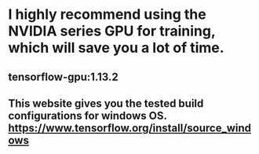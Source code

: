 # I highly recommend using the NVIDIA series GPU for training, which will save you a lot of time. 
## tensorflow-gpu:1.13.2

## This website gives you the tested build configurations for windows OS. https://www.tensorflow.org/install/source_windows 
